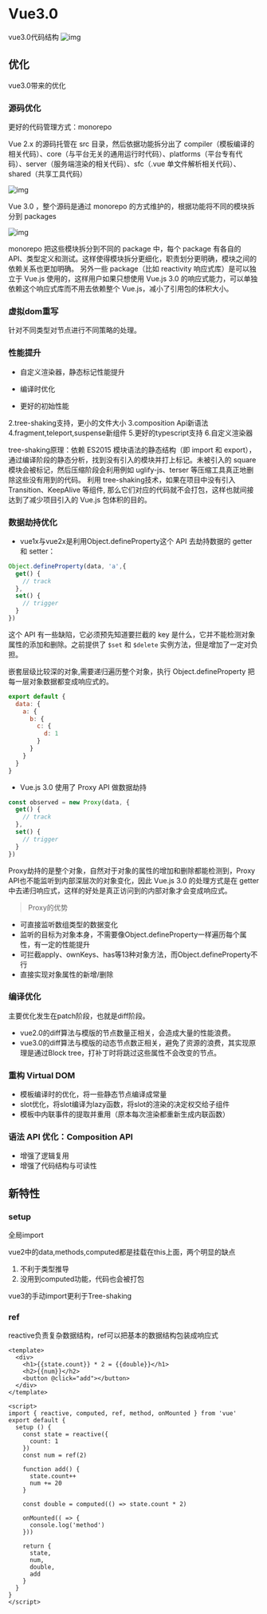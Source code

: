 # Vue3.0

vue3.0代码结构 ![img](https://gitee.com/PENG_YUE/myImg/raw/master/uPic/tUoPsF.png)

## 优化

vue3.0带来的优化

### 源码优化

更好的代码管理方式：monorepo

Vue 2.x 的源码托管在 src 目录，然后依据功能拆分出了 compiler（模板编译的相关代码）、core（与平台无关的通用运行时代码）、platforms（平台专有代码）、server（服务端渲染的相关代码）、sfc（.vue 单文件解析相关代码）、shared（共享工具代码）

![img](https://gitee.com/PENG_YUE/myImg/raw/master/uPic/Q5GHQE.png)

Vue 3.0 ，整个源码是通过 monorepo 的方式维护的，根据功能将不同的模块拆分到 packages

![img](https://gitee.com/PENG_YUE/myImg/raw/master/uPic/vjReQ9.png)

monorepo 把这些模块拆分到不同的 package 中，每个 package 有各自的 API、类型定义和测试。这样使得模块拆分更细化，职责划分更明确，模块之间的依赖关系也更加明确。
另外一些 package（比如 reactivity 响应式库）是可以独立于 Vue.js 使用的，这样用户如果只想使用 Vue.js 3.0 的响应式能力，可以单独依赖这个响应式库而不用去依赖整个 Vue.js，减小了引用包的体积大小。

### 虚拟dom重写

针对不同类型对节点进行不同策略的处理。

### 性能提升

- 自定义渲染器，静态标记性能提升

- 编译时优化

- 更好的初始性能

2.tree-shaking支持，更小的文件大小
3.composition Api新语法
4.fragment,teleport,suspense新组件
5.更好的typescript支持
6.自定义渲染器

tree-shaking原理：依赖 ES2015 模块语法的静态结构（即 import 和 export），通过编译阶段的静态分析，找到没有引入的模块并打上标记。未被引入的 square 模块会被标记，然后压缩阶段会利用例如 uglify-js、terser 等压缩工具真正地删除这些没有用到的代码。
利用 tree-shaking技术，如果在项目中没有引入Transition、KeepAlive 等组件, 那么它们对应的代码就不会打包，这样也就间接达到了减少项目引入的 Vue.js 包体积的目的。

### 数据劫持优化

- vue1x与vue2x是利用Object.defineProperty这个 API 去劫持数据的 getter 和 setter：

```js
Object.defineProperty(data, 'a',{
  get() {
    // track
  },
  set() {
    // trigger
  }
})
```

这个 API 有一些缺陷，它必须预先知道要拦截的 key 是什么，它并不能检测对象属性的添加和删除。之前提供了 `$set` 和 `$delete` 实例方法，但是增加了一定对负担。

嵌套层级比较深的对象,需要递归遍历整个对象，执行 Object.defineProperty 把每一层对象数据都变成响应式的。

```js
export default {
  data: {
    a: {
      b: {
        c: {
          d: 1
        }
      }
    }
  }
}
```

- Vue.js 3.0 使用了 Proxy API 做数据劫持

```js
const observed = new Proxy(data, {
  get() {
    // track
  },
  set() {
    // trigger
  }
})
```

Proxy劫持的是整个对象，自然对于对象的属性的增加和删除都能检测到，Proxy API也不能监听到内部深层次的对象变化，因此 Vue.js 3.0 的处理方式是在 getter 中去递归响应式，这样的好处是真正访问到的内部对象才会变成响应式。

> Proxy的优势

- 可直接监听数组类型的数据变化
- 监听的目标为对象本身，不需要像Object.defineProperty一样遍历每个属性，有一定的性能提升
- 可拦截apply、ownKeys、has等13种对象方法，而Object.defineProperty不行
- 直接实现对象属性的新增/删除

### 编译优化

主要优化发生在patch阶段，也就是diff阶段。

- vue2.0的diff算法与模版的节点数量正相关，会造成大量的性能浪费。
- vue3.0的diff算法与模版的动态节点数正相关，避免了资源的浪费，其实现原理是通过Block tree，打补丁时将跳过这些属性不会改变的节点。

### 重构 Virtual DOM

- 模板编译时的优化，将一些静态节点编译成常量
- slot优化，将slot编译为lazy函数，将slot的渲染的决定权交给子组件
- 模板中内联事件的提取并重用（原本每次渲染都重新生成内联函数）

### 语法 API 优化：Composition API

- 增强了逻辑复用
- 增强了代码结构与可读性

## 新特性

### setup

全局import

vue2中的data,methods,computed都是挂载在this上面，两个明显的缺点

1. 不利于类型推导
2. 没用到computed功能，代码也会被打包

vue3的手动import更利于Tree-shaking

### ref

reactive负责复杂数据结构，ref可以把基本的数据结构包装成响应式

```vue
<template>
  <div>
    <h1>{{state.count}} * 2 = {{double}}</h1>
    <h2>{{num}}</h2>
    <button @click="add"></button>
  </div>
</template>

<script>
import { reactive, computed, ref, method, onMounted } from 'vue'
export default {
  setup () {
    const state = reactive({
      count: 1
    })
    const num = ref(2)

    function add() {
      state.count++
      num += 20
    }

    const double = computed(() => state.count * 2)

    onMounted(( => {
      console.log('method')
    }))

    return {
      state,
      num,
      double,
      add
    }
  }
}
</script>
```
